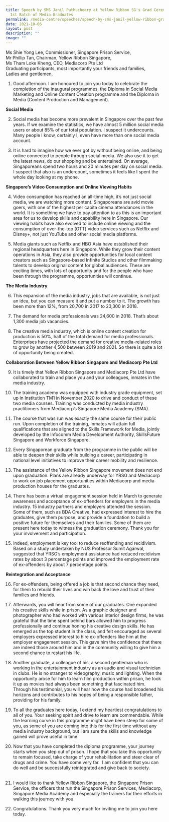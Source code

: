 ```yaml
---
title: Speech by SMS Janil Puthucheary at Yellow Ribbon SG's Grad Ceremony for
  1st Batch of Media Graduates
permalink: /media-centre/speeches/speech-by-sms-janil-yellow-ribbon-grad-ceremony-1st-batch-media-grads/
date: 2021-10-06
layout: post
description: ""
image: ""
---
```

Ms Shie Yong Lee, Commissioner, Singapore Prison Service,  
Mr Phillip Tan, Chairman, Yellow Ribbon Singapore,  
Ms Tham Loke Kheng, CEO, Mediacorp Pte Ltd  
Graduating participants, most importantly your friends and families,  
Ladies and gentlemen,  
  
1. Good afternoon. I am honoured to join you today to celebrate the completion of the inaugural programmes, the Diploma in Social Media Marketing and Online Content Creation programme and the Diploma in Media (Content Production and Management).  
  
**Social Media**  
  
2. Social media has become more prevalent in Singapore over the past few years. If we examine the statistics, we have almost 5 million social media users or about 85% of our total population. I suspect it undercounts. Many people I know, certainly I, even have more than one social media account.   
  
3. It is hard to imagine how we ever got by without being online, and being online connected to people through social media. We also use it to get the latest news, do our shopping and be entertained. On average, Singaporeans spend two hours and 20 minutes per day on social media. I suspect that also is an undercount, sometimes it feels like I spent the whole day looking at my phone.   
  
**Singapore’s Video Consumption and Online Viewing Habits**  
  
4. Video consumption has reached an all-time high, it’s not just social media, we are watching more content. Singaporeans are avid movie goers, with one of the highest per capita cinema attendances in the world. It is something we have to pay attention to as this is an important area for us to develop skills and capability here in Singapore. Our viewing habits have also evolved to include online viewing and the consumption of over-the-top (OTT) video services such as Netflix and Disney+, not just YouTube and other social media platforms.    
  
5. Media giants such as Netflix and HBO Asia have established their regional headquarters here in Singapore. While they grow their content operations in Asia, they also provide opportunities for local content creators such as Singapore-based Infinite Studios and other filmmaking talents to develop original content for global audiences. These are exciting times, with lots of opportunity and for the people who have been through the programme, opportunities will continue.  
  
**The Media Industry**  
  
6. This expansion of the media industry, jobs that are available, is not just an idea, but you can measure it and put a number to it. The growth has been more than 12%, from 20,700 in 2017 to 23,300 in 2018.   
  
7. The demand for media professionals was 24,600 in 2018. That’s about 1,300 media job vacancies.  
  
8. The creative media industry, which is online content creation for production is 50%, half of the total demand for media professionals. Enterprises have projected the demand for creative media-related roles to grow by another 4,500 between 2019 and 2021. So there is quite a lot of opportunity being created.   
  
**Collaboration Between Yellow Ribbon Singapore and Mediacorp Pte Ltd**   
  
9. It is timely that Yellow Ribbon Singapore and Mediacorp Pte Ltd have collaborated to train and place you and your colleagues, inmates in the media industry.   
  
10. The training academy was equipped with industry grade equipment, set up in Institution TM1 in November 2020 to drive and conduct of these two media courses. Training was conducted by media industry practitioners from Mediacorp’s Singapore Media Academy (SMA).   
  
11. The course that was run was exactly the same course for their public run. Upon completion of the training, inmates will attain full qualifications that are aligned to the Skills Framework for Media, jointly developed by the Infocomm Media Development Authority, SkillsFuture Singapore and Workforce Singapore.   
  
12. Every Singaporean graduate from the programme in the public will be able to deepen their skills while building a career, participating in national level initiatives to improve their career mobility and resilience.  
  
13. The assistance of the Yellow Ribbon Singapore movement does not end upon graduation. Plans are already underway for YRSG and Mediacorp to work on job placement opportunities within Mediacorp and media production houses for the graduates.   
  
14. There has been a virtual engagement session held in March to generate awareness and acceptance of ex-offenders for employers in the media industry. 15 industry partners and employers attended the session. Some of them, such as BDA Creative, had expressed interest to hire the graduates, give them purpose, and provide a foundation to build a positive future for themselves and their families. Some of them are present here today to witness the graduation ceremony. Thank you for your involvement and participation.  
  
15. Indeed, employment is key tool to reduce reoffending and recidivism. Based on a study undertaken by NUS Professor Sumit Agarwal, suggested that YRSG’s employment assistance had reduced recidivism rates by about 3 percentage points and improved the employment rate of ex-offenders by about 7 percentage points.  
  
**Reintegration and Acceptance**  
  
16. For ex-offenders, being offered a job is that second chance they need, for them to rebuild their lives and win back the love and trust of their families and friends.   
  
17. Afterwards, you will hear from some of our graduates. One expanded his creative skills while in prison. As a graphic designer and photographer who had worked with various interior design firms, he was grateful that the time spent behind bars allowed him to progress professionally and continue honing his creative design skills. He has emerged as the top student in the class, and felt encouraged as several employers expressed interest to hire ex-offenders like him at the employer engagement session. This gave him the confidence that there are indeed those around him and in the community willing to give him a second chance to restart his life.   
  
18. Another graduate, a colleague of his, a second gentleman who is working in the entertainment industry as an audio and visual technician in clubs. He is no stranger to videography, music and lighting. When the opportunity arose for him to learn film production within prison, he took it up as movies had always been something that fascinated him. Through his testimonial, you will hear how the course had broadened his horizons and contributes to his hopes of being a responsible father, providing for his family.  
  
19. To all the graduates here today, I extend my heartiest congratulations to all of you. Your seeking spirit and drive to learn are commendable. While the learning curve in this programme might have been steep for some of you, as some of you are coming into this for the first time without any media industry background, but I am sure the skills and knowledge gained will prove useful in time.   
  
20. Now that you have completed the diploma programme, your journey starts when you step out of prison. I hope that you take this opportunity to remain focused, take charge of your rehabilitation and steer clear of drugs and crime. You have come very far.  I am confident that you can do well and be successfully reintegrated and give back to society.  
   
21. I would like to thank Yellow Ribbon Singapore, the Singapore Prison Service, the officers that run the Singapore Prison Services, Mediacorp, Singapore Media Academy and especially the trainers for their efforts in walking this journey with you.   
  
22. Congratulations. Thank you very much for inviting me to join you here today.